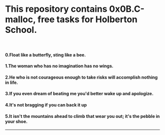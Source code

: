 <h1>This repository contains 0x0B.C-malloc, free tasks for Holberton School.</h1>
<br>
<h4>0.Float like a butterfly, sting like a bee.</h4>
<h4>1.The woman who has no imagination has no wings.</h4>
<h4>2.He who is not courageous enough to take risks will accomplish nothing in life.</h4>
<h4>3.If you even dream of beating me you'd better wake up and apologize.</h4>
<h4>4.It's not bragging if you can back it up</h4>
<h4>5.It isn't the mountains ahead to climb that wear you out; it's the pebble in your shoe.</h4>
<hr>